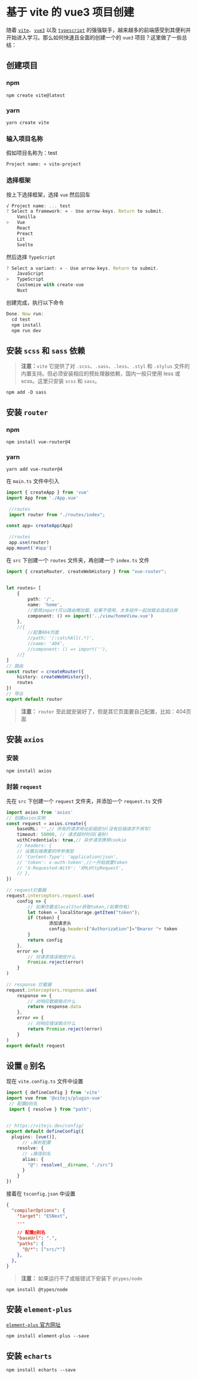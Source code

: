# 基于 vite 的 vue3 项目创建

随着 [`vite`](https://vitejs.cn/)、[`vue3`](https://cn.vuejs.org/) 以及 [`typescript`](https://www.typescriptlang.org/zh/) 的强强联手，越来越多的前端感受到其便利并开始进入学习。那么如何快速且全面的创建一个的 `vue3` 项目？这里做了一些总结：

## 创建项目

### npm

```js-nolint
npm create vite@latest 
```

### yarn

```js-nolint
yarn create vite
```

### 输入项目名称

假如项目名称为：test

```js-nolint
Project name: » vite-project
```

### 选择框架

按上下选择框架，选择 `vue` 然后回车

```js
√ Project name: ... test
? Select a framework: » - Use arrow-keys. Return to submit.
    Vanilla
>   Vue
    React
    Preact
    Lit
    Svelte
```

然后选择 `TypeScript`

```js
? Select a variant: » - Use arrow-keys. Return to submit.
    JavaScript
>   TypeScript
    Customize with create-vue
    Nuxt
```

创建完成，执行以下命令

```js
Done. Now run:
  cd test
  npm install
  npm run dev
```

## 安装 `scss` 和 `sass` 依赖

> **注意：**`vite` 它提供了对 `.scss`、`.sass`、`.less`、`.styl` 和 `.stylus` 文件的内置支持。但必须安装相应的预处理器依赖，国内一般只使用 less 或 scss。这里只安装 `scss` 和 `sass`。

```js-nolint
npm add -D sass 
```

## 安装 `router`

### npm

```js-nolint
npm install vue-router@4 
```

### yarn

```js-nolint
yarn add vue-router@4 
```

在 `main.ts` 文件中引入

```ts
import { createApp } from 'vue'
import App from './App.vue'
 
 //routes
 import router from "./routes/index"; 
 
const app= createApp(App)
 
 //routes 
 app.use(router)  
app.mount('#app')
```

在 `src` 下创建一个 `routes` 文件夹，再创建一个 `index.ts` 文件

```ts
import { createRouter, createWebHistory } from "vue-router";
 
 
let routes= [
    {
        path: '/',
        name: 'home',
        //使用import可以路由懒加载，如果不使用，太多组件一起加载会造成白屏
        component: () => import('../view/homeView.vue')
    },
    //{
        //配置404页面
        //path: '/:catchAll(.*)',
        //name: '404',
        //component: () => import(''),
    //}
]
// 路由
const router = createRouter({
    history: createWebHistory(),
    routes
})
// 导出
export default router
```

> **注意：** `router` 至此就安装好了，但是其它页面要自己配置，比如：404页面

## 安装 `axios`

### 安装

```
npm install axios
```

### 封装 `request`

先在 `src` 下创建一个 `request` 文件夹，并添加一个 `request.ts` 文件

```ts
import axios from 'axios'
// 创建axios实例
const request = axios.create({
    baseURL: '',// 所有的请求地址前缀部分(没有后端请求不用写)
    timeout: 50000, // 请求超时时间(毫秒)
    withCredentials: true,// 异步请求携带cookie
    // headers: {
    // 设置后端需要的传参类型
    // 'Content-Type': 'application/json',
    // 'token': x-auth-token',//一开始就要token
    // 'X-Requested-With': 'XMLHttpRequest',
    // },
})
 
// request拦截器
request.interceptors.request.use(
    config => {
        // 如果你要去localStor获取token,(如果你有)
        let token = localStorage.getItem("token");
        if (token) {
                添加请求头
                config.headers["Authorization"]="Bearer "+ token
        }
        return config
    },
    error => {
        // 对请求错误做些什么
        Promise.reject(error)
    }
)
 
// response 拦截器
request.interceptors.response.use(
    response => {
        // 对响应数据做点什么
        return response.data
    },
    error => {  
        // 对响应错误做点什么
        return Promise.reject(error)
    }
)
export default request
```

## 设置 `@` 别名

现在 `vite.config.ts` 文件中设置

```ts
import { defineConfig } from 'vite'
import vue from '@vitejs/plugin-vue'
 // 配置@别名
 import { resolve } from "path"; 
 
 
// https://vitejs.dev/config/
export default defineConfig({
  plugins: [vue()],
      // ↓解析配置
    resolve: {
      // ↓路径别名
      alias: {
        "@": resolve(__dirname, "./src")
      }
    }
})
```

接着在 `tsconfig.json` 中设置

```json
{
  "compilerOptions": {
    "target": "ESNext",
    ...
 
    // 配置@别名
    "baseUrl": ".",
    "paths": {
      "@/*": ["src/*"]
    }, 
  },
}
```

> **注意：** 如果运行不了或报错试下安装下 `@types/node`

```
npm install @types/node
```

## 安装 `element-plus`

[`element-plus` 官方网址](https://element-plus.gitee.io/zh-CN/)

```
npm install element-plus --save
```

## 安装 `echarts`

```
npm install echarts --save
```
